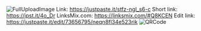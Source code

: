 ![FullUploadImage](https://stuffzez.github.io/tools/homework/Screenshot%202025-06-19%20180026.png)
Link: https://justpaste.it/stfz-ngl_s6-c
Short link: https://jpst.it/4o_Dr
LinksMix.com: https://linksmix.com/#Q8KCEN
Edit link: https://justpaste.it/edit/73656795/neqn8fl34e523rik
![QRCode](https://stuffzez.github.io/tools/homework/Screenshot%202025-06-19%20180119.png)
